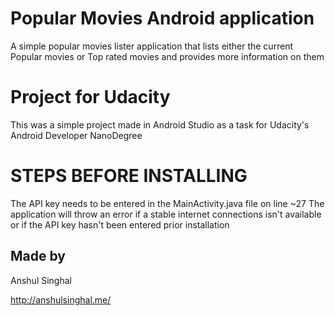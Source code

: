 # Popular Movies Android application
A simple popular movies lister application that lists either the current Popular movies or Top rated movies and provides more information on them

# Project for Udacity
This was a simple project made in Android Studio as a task for Udacity's Android Developer NanoDegree

# STEPS BEFORE INSTALLING
The API key needs to be entered in the MainActivity.java file on line ~27
The application will throw an error if a stable internet connections isn't available or if the API key hasn't been entered prior installation

## Made by 
Anshul Singhal

http://anshulsinghal.me/
